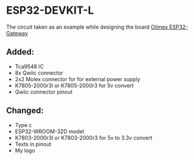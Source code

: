 # ESP32-DEVKIT-L

The circuit taken as an example while designing the board [Olimex ESP32-Gateway](https://www.olimex.com/Products/IoT/ESP32/ESP32-GATEWAY)

## Added:
- Tca9548 IC
- 8x Qwiic connector
- 2x2 Molex connector for for external power supply
- K7805-2000r3l or K7805-2000r3 for 5v convert
- Qwiic connector pinout

## Changed:
- Type c
- ESP32-WROOM-32D model
- K7803-2000r3l or K7803-2000r3 for 5v to 3.3v convert
- Texts in pinout
- My logo
